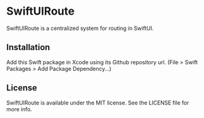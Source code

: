 # SwiftUIRoute
SwiftUIRoute is a centralized system for routing in SwiftUI.

## Installation
Add this Swift package in Xcode using its Github repository url. (File > Swift Packages > Add Package Dependency...)

## License
SwiftUIRoute is available under the MIT license. See the LICENSE file for more info.

